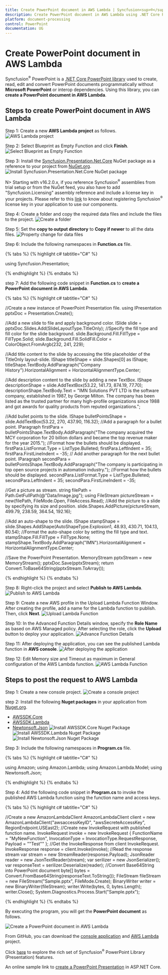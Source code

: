 ```yaml
---
title: Create PowerPoint document in AWS Lambda | Syncfusion<sup>®</sup>
description: Create PowerPoint document in AWS Lambda using .NET Core PowerPoint library (Presentation) without Microsoft PowerPoint or interop dependencies.
platform: document-processing
control: PowerPoint
documentation: UG
---
```


# Create PowerPoint document in AWS Lambda

Syncfusion<sup>®</sup> PowerPoint is a [.NET Core PowerPoint library](https://www.syncfusion.com/document-processing/powerpoint-framework/net-core) used to create, read, edit and convert PowerPoint documents programmatically without **Microsoft PowerPoint** or interop dependencies. Using this library, you can **create a PowerPoint document in AWS Lambda**.

## Steps to create PowerPoint document in AWS Lambda

Step 1: Create a new **AWS Lambda project** as follows.
![AWS Lambda project](AWS_Images/Lambda_Images/Project-Template-PowerPoint-Presentation-to-PDF.png)

Step 2: Select Blueprint as Empty Function and click **Finish**.
![Select Blueprint as Empty Function](AWS_Images/Lambda_Images/Blueprint-AWS-PowerPoint-Presentation-to-PDF.png)

Step 3: Install the [Syncfusion.Presentation.Net.Core](https://www.nuget.org/packages/Syncfusion.Presentation.Net.Core) NuGet package as a reference to your project from [NuGet.org](https://www.nuget.org/).
![Install Syncfusion.Presentation.Net.Core NuGet package](Workingwith-Blazor/NuGet.png)

N> Starting with v16.2.0.x, if you reference Syncfusion<sup>®</sup> assemblies from trial setup or from the NuGet feed, you also have to add "Syncfusion.Licensing" assembly reference and include a license key in your projects. Please refer to this [link](https://help.syncfusion.com/common/essential-studio/licensing/overview) to know about registering Syncfusion<sup>®</sup> license key in your application to use our components.

Step 4: Create a folder and copy the required data files and include the files to the project.
![Create a folder](AWS_Images/Lambda_Images/Data-Folder-PowerPoint-Presentation-to-PDF.png)

Step 5: Set the **copy to output directory** to **Copy if newer** to all the data files.
![Property change for data files](AWS_Images/Lambda_Images/Data-Folder-PowerPoint.png)

Step 6: Include the following namespaces in **Function.cs** file.

{% tabs %}
{% highlight c# tabtitle="C#" %}

using Syncfusion.Presentation;

{% endhighlight %}
{% endtabs %}

step 7: Add the following code snippet in **Function.cs** to **create a PowerPoint document in AWS Lambda**.

{% tabs %}
{% highlight c# tabtitle="C#" %}

//Create a new instance of PowerPoint Presentation file.
using IPresentation pptxDoc = Presentation.Create();

//Add a new slide to file and apply background color.
ISlide slide = pptxDoc.Slides.Add(SlideLayoutType.TitleOnly);
//Specify the fill type and fill color for the slide background.
slide.Background.Fill.FillType = FillType.Solid;
slide.Background.Fill.SolidFill.Color = ColorObject.FromArgb(232, 241, 229);

//Add title content to the slide by accessing the title placeholder of the TitleOnly layout-slide.
IShape titleShape = slide.Shapes[0] as IShape;
titleShape.TextBody.AddParagraph("Company History").HorizontalAlignment = HorizontalAlignmentType.Center;

//Add description content to the slide by adding a new TextBox.
IShape descriptionShape = slide.AddTextBox(53.22, 141.73, 874.19, 77.70);
descriptionShape.TextBody.Text = "IMN Solutions PVT LTD is the software company, established in 1987, by George Milton. The company has been listed as the trusted partner for many high-profile organizations since 1988 and got awards for quality products from reputed organizations.";

//Add bullet points to the slide.
IShape bulletPointsShape = slide.AddTextBox(53.22, 270, 437.90, 116.32);
//Add a paragraph for a bullet point.
IParagraph firstPara = bulletPointsShape.TextBody.AddParagraph("The company acquired the MCY corporation for 20 billion dollars and became the top revenue maker for the year 2015.");
//Format how the bullets should be displayed.
firstPara.ListFormat.Type = ListType.Bulleted;
firstPara.LeftIndent = 35;
firstPara.FirstLineIndent = -35;
// Add another paragraph for the next bullet point.
IParagraph secondPara = bulletPointsShape.TextBody.AddParagraph("The company is participating in top open source projects in automation industry.");
//Format how the bullets should be displayed.
secondPara.ListFormat.Type = ListType.Bulleted;
secondPara.LeftIndent = 35;
secondPara.FirstLineIndent = -35;

//Get a picture as stream.
string filePath = Path.GetFullPath(@"Data/Image.jpg");
using FileStream pictureStream = new(filePath, FileMode.Open, FileAccess.Read);
//Add the picture to a slide by specifying its size and position.
slide.Shapes.AddPicture(pictureStream, 499.79, 238.59, 364.54, 192.16);

//Add an auto-shape to the slide.
IShape stampShape = slide.Shapes.AddShape(AutoShapeType.Explosion1, 48.93, 430.71, 104.13, 80.54);
//Format the auto-shape color by setting the fill type and text.
stampShape.Fill.FillType = FillType.None;
stampShape.TextBody.AddParagraph("IMN").HorizontalAlignment = HorizontalAlignmentType.Center;

//Save the PowerPoint Presentation.
MemoryStream pptxStream = new MemoryStream();
pptxDoc.Save(pptxStream);
return Convert.ToBase64String(pptxStream.ToArray());

{% endhighlight %}
{% endtabs %}

Step 8: Right-click the project and select **Publish to AWS Lambda**.
![Publish to AWS Lambda](AWS_Images/Lambda_Images/Publish-PowerPoint-Presentation-to-PDF.png)

Step 9: Create a new AWS profile in the Upload Lambda Function Window. After creating the profile, add a name for the Lambda function to publish. Then, click **Next**.
![Upload Lambda Function](AWS_Images/Lambda_Images/Upload-Lampda-PowerPoint-Presentation-to-PDF.png)

Step 10: In the Advanced Function Details window, specify the **Role Name** as based on AWS Managed policy. After selecting the role, click the **Upload** button to deploy your application.
![Advance Function Details](AWS_Images/Lambda_Images/Advanced-AWS-PowerPoint-Presentation-to-PDF.png)

Step 11: After deploying the application, you can see the published Lambda function in **AWS console**.
![After deploying the application](AWS_Images/Lambda_Images/Function-PowerPoint-Presentation-to-PDF.png)

Step 12: Edit Memory size and Timeout as maximum in General configuration of the AWS Lambda function.
![AWS Lambda Function](AWS_Images/Lambda_Images/General-configuration-PowerPoint-Presentation-to-PDF.png)

## Steps to post the request to AWS Lambda

Step 1: Create a new console project.
![Create a console project](AWS_Images/Lambda_Images/Console-APP-PowerPoint-Presentation-to-PDF.png)

step 2: Install the following **Nuget packages** in your application from [Nuget.org](https://www.nuget.org/).

* [AWSSDK.Core](https://www.nuget.org/packages/AWSSDK.Core/)
* [AWSSDK.Lambda](https://www.nuget.org/packages/AWSSDK.Lambda/)
* [Newtonsoft.Json](https://www.nuget.org/packages/Newtonsoft.Json/)
![Install AWSSDK.Core Nuget Package](AWS_Images/Lambda_Images/Nuget-Package-AWSSDK-Core-PowerPoint-Presentation-to-PDF.png)
![Install AWSSDK.Lambda Nuget Package](AWS_Images/Lambda_Images/Nuget-Package-AWSSDK-Lambda-PowerPoint-Presentation-to-PDF.png)
![Install Newtonsoft.Json Nuget Package](AWS_Images/Lambda_Images/Nuget-Package-Newton-Json-PowerPoint-Presentation-to-PDF.png)

Step 3: Include the following namespaces in **Program.cs** file.

{% tabs %}
{% highlight c# tabtitle="C#" %}

using Amazon;
using Amazon.Lambda;
using Amazon.Lambda.Model;
using Newtonsoft.Json;

{% endhighlight %}
{% endtabs %}

Step 4: Add the following code snippet in **Program.cs** to invoke the published AWS Lambda function using the function name and access keys.

{% tabs %}
{% highlight c# tabtitle="C#" %}

//Create a new AmazonLambdaClient
AmazonLambdaClient client = new AmazonLambdaClient("awsaccessKeyID", "awsSecreteAccessKey", RegionEndpoint.USEast2);
//Create new InvokeRequest with published function name.
InvokeRequest invoke = new InvokeRequest
{
    FunctionName = "MyNewFunction",
    InvocationType = InvocationType.RequestResponse,
    Payload = "\"Test\""
};
//Get the InvokeResponse from client InvokeRequest.
InvokeResponse response = client.Invoke(invoke);
//Read the response stream
var stream = new StreamReader(response.Payload);
JsonReader reader = new JsonTextReader(stream);
var serilizer = new JsonSerializer();
var responseText = serilizer.Deserialize(reader);
//Convert Base64String into PowerPoint document
byte[] bytes = Convert.FromBase64String(responseText.ToString());
FileStream fileStream = new FileStream("Sample.pptx", FileMode.Create);
BinaryWriter writer = new BinaryWriter(fileStream);
writer.Write(bytes, 0, bytes.Length);
writer.Close();
System.Diagnostics.Process.Start("Sample.pptx");

{% endhighlight %}
{% endtabs %}

By executing the program, you will get the **PowerPoint document** as follows.

![Create a PowerPoint document in AWS Lambda](Workingwith-Web/GettingStartedSample.png)

From GitHub, you can download the [console application](https://github.com/SyncfusionExamples/PowerPoint-Examples/tree/master/Getting-started/AWS/Console_Application) and [AWS Lambda](https://github.com/SyncfusionExamples/PowerPoint-Examples/tree/master/Getting-started/AWS/AWS_Lambda) project.

Click [here](https://www.syncfusion.com/document-processing/powerpoint-framework/net-core) to explore the rich set of Syncfusion<sup>®</sup> PowerPoint Library (Presentation) features. 

An online sample link to [create a PowerPoint Presentation](https://ej2.syncfusion.com/aspnetcore/PowerPoint/Default#/material3) in ASP.NET Core. 


